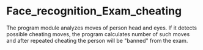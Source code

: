 # Face_recognition_Exam_cheating

The program module analyzes moves of person head and eyes. If it detects possible cheating moves, the program calculates number of such moves and after repeated 
cheating the person will be "banned" from the exam.
